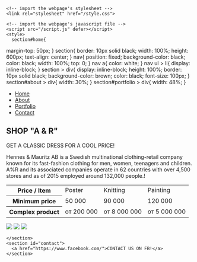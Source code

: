 <!DOCTYPE html>
<html lang="en">
  <head>
    <title>Hello!</title>
    <meta charset="utf-8">
    <meta http-equiv="X-UA-Compatible" content="IE=edge">
    <meta name="viewport" content="width=device-width, initial-scale=1">
    
    <!-- import the webpage's stylesheet -->
    <link rel="stylesheet" href="/style.css">
    
    <!-- import the webpage's javascript file -->
    <script src="/script.js" defer></script>
    <style>
      section#home{
  margin-top: 50px;
}
section{
  border: 10px solid black;
  width: 100%;
  height: 600px;
  text-align: center;
}
nav{
  position: fixed;
  background-color: black;
  color: black;
  width: 100%;
  top: 0;
}
nav a{
  color: white;
}
nav ul > li{
  display: inline-block;
}
section > div{
  display: inline-block;
  height: 100%;
  border: 10px solid black;
  background-color: brown;
  color: black;
  font-size: 100px;
}
section#about > div{
  width: 30%;
}
section#portfolio > div{
  width: 48%;
}
    </style>
  </head>  
  <body>
    <nav>
      <ul>
        <li><a href="#home">Home</a></li>
        <li><a href="#about">About</a></li>
        <li><a href="#portfolio">Portfolio</a></li>
        <li><a href="#contact">Contact</a></li>
      </ul>
    </nav>
    <section id="home">
      <h1>SHOP "A & R"</h1>
      <p>GET A CLASSIC DRESS FOR A COOL PRICE!</p>
    </section>
    <section id="about">
      <p>Hennes & Mauritz AB is a Swedish multinational clothing-retail company known for its fast-fashion clothing for men, women, teenagers and children. A%R and its associated companies operate in 62 countries with over 4,500 stores and as of 2015 employed around 132,000 people.!</p>
      <table>
        <tr>
        <th>Price / Item </th>
        <td>Poster </td>
        <td>Knitting </td>
        <td>Painting </td>
      </tr>
        <tr>
        <th>Minimum price</th>
        <td>50 000</td>
        <td>90 000</td>
        <td>120 000 </td>
      </tr>
        <tr>
        <th>Complex product</th>
        <td>от 200 000</td>
        <td>от 8 000 000</td>
        <td>от 5 000 000 </td>
      </tr>
      </table>
    </section>
    <section id="portfolio">
      <img src="http://imgs.su/tmp/2013-07-06/1373090772-600.jpg">
      <img src="http://img.gdeslon.ru/commodities/big/b69c/fcfa3edd542f80253c6973a7d04e.big.jpg">
      <img src="https://svetofor.info/images/thumbnails/300/300/detailed/60/casio-mtp-1094q-9b.jpg">
      
    </section>
    <section id="contact">
      <a href="https://www.facebook.com/">CONTACT US ON FB!</a>
    </section>
  </body>
</html>
